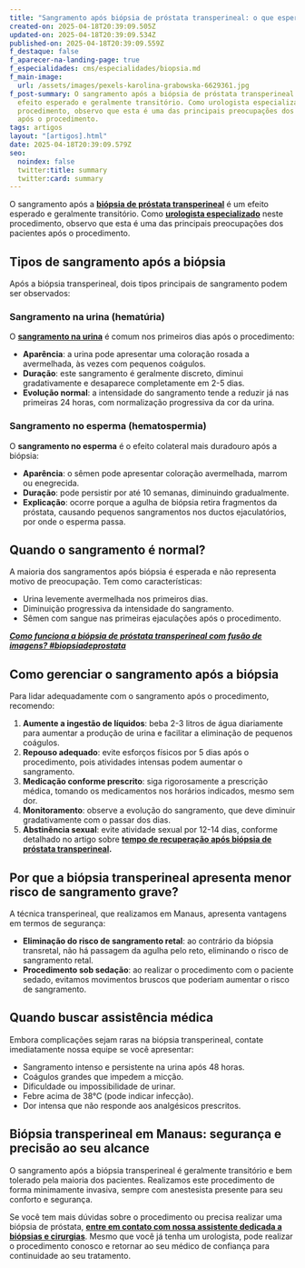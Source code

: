 ```yaml
---
title: "Sangramento após biópsia de próstata transperineal: o que esperar?"
created-on: 2025-04-18T20:39:09.505Z
updated-on: 2025-04-18T20:39:09.534Z
published-on: 2025-04-18T20:39:09.559Z
f_destaque: false
f_aparecer-na-landing-page: true
f_especialidades: cms/especialidades/biopsia.md
f_main-image:
  url: /assets/images/pexels-karolina-grabowska-6629361.jpg
f_post-summary: O sangramento após a biópsia de próstata transperineal é um
  efeito esperado e geralmente transitório. Como urologista especializado neste
  procedimento, observo que esta é uma das principais preocupações dos pacientes
  após o procedimento.
tags: artigos
layout: "[artigos].html"
date: 2025-04-18T20:39:09.579Z
seo:
  noindex: false
  twitter:title: summary
  twitter:card: summary
---
```

O sangramento após a **[biópsia de próstata transperineal](https://uroconsult.com.br/artigos/biopsia-de-prostata-transperineal-em-manaus/)** é um efeito esperado e geralmente transitório. Como **[urologista especializado](https://uroconsult.com.br/artigos/urologista-em-manaus/)** neste procedimento, observo que esta é uma das principais preocupações dos pacientes após o procedimento.

## **Tipos de sangramento após a biópsia**

Após a biópsia transperineal, dois tipos principais de sangramento podem ser observados:

### **Sangramento na urina (hematúria)**

O **[sangramento na urina](https://uroconsult.com.br/artigos/hematuria-diagnostico-e-tratamento-do-sangramento-urinario/)** é comum nos primeiros dias após o procedimento:

* **Aparência**: a urina pode apresentar uma coloração rosada a avermelhada, às vezes com pequenos coágulos.
* **Duração**: este sangramento é geralmente discreto, diminui gradativamente e desaparece completamente em 2-5 dias.
* **Evolução normal**: a intensidade do sangramento tende a reduzir já nas primeiras 24 horas, com normalização progressiva da cor da urina.

### **Sangramento no esperma (hematospermia)**

O **sangramento no esperma** é o efeito colateral mais duradouro após a biópsia:

* **Aparência**: o sêmen pode apresentar coloração avermelhada, marrom ou enegrecida.
* **Duração**: pode persistir por até 10 semanas, diminuindo gradualmente.
* **Explicação**: ocorre porque a agulha de biópsia retira fragmentos da próstata, causando pequenos sangramentos nos ductos ejaculatórios, por onde o esperma passa.

## **Quando o sangramento é normal?**

A maioria dos sangramentos após biópsia é esperada e não representa motivo de preocupação. Tem como características:

* Urina levemente avermelhada nos primeiros dias.
* Diminuição progressiva da intensidade do sangramento.
* Sêmen com sangue nas primeiras ejaculações após o procedimento.

***[Como funciona a biópsia de próstata transperineal com fusão de imagens? #biopsiadeprostata](https://youtu.be/6sktWZbS5pc?si=IjuIim9e-p7E2LS0)***

## **Como gerenciar o sangramento após a biópsia**

Para lidar adequadamente com o sangramento após o procedimento, recomendo:

1. **Aumente a ingestão de líquidos**: beba 2-3 litros de água diariamente para aumentar a produção de urina e facilitar a eliminação de pequenos coágulos.
2. **Repouso adequado**: evite esforços físicos por 5 dias após o procedimento, pois atividades intensas podem aumentar o sangramento.
3. **Medicação conforme prescrito**: siga rigorosamente a prescrição médica, tomando os medicamentos nos horários indicados, mesmo sem dor.
4. **Monitoramento**: observe a evolução do sangramento, que deve diminuir gradativamente com o passar dos dias.
5. **Abstinência sexual**: evite atividade sexual por 12-14 dias, conforme detalhado no artigo sobre **[tempo de recuperação após biópsia de próstata transperineal](https://uroconsult.com.br/artigos/tempo-de-recupera%C3%A7%C3%A3o-ap%C3%B3s-bi%C3%B3psia-de-pr%C3%B3stata-transperineal-o-que-esperar/).**

## **Por que a biópsia transperineal apresenta menor risco de sangramento grave?**

A técnica transperineal, que realizamos em Manaus, apresenta vantagens em termos de segurança:

* **Eliminação do risco de sangramento retal**: ao contrário da biópsia transretal, não há passagem da agulha pelo reto, eliminando o risco de sangramento retal.
* **Procedimento sob sedação**: ao realizar o procedimento com o paciente sedado, evitamos movimentos bruscos que poderiam aumentar o risco de sangramento.

## **Quando buscar assistência médica**

Embora complicações sejam raras na biópsia transperineal, contate imediatamente nossa equipe se você apresentar:

* Sangramento intenso e persistente na urina após 48 horas.
* Coágulos grandes que impedem a micção.
* Dificuldade ou impossibilidade de urinar.
* Febre acima de 38°C (pode indicar infecção).
* Dor intensa que não responde aos analgésicos prescritos.

## **Biópsia transperineal em Manaus: segurança e precisão ao seu alcance**

O sangramento após a biópsia transperineal é geralmente transitório e bem tolerado pela maioria dos pacientes. Realizamos este procedimento de forma minimamente invasiva, sempre com anestesista presente para seu conforto e segurança.

Se você tem mais dúvidas sobre o procedimento ou precisa realizar uma biópsia de próstata, **[entre em contato com nossa assistente dedicada a biópsias e cirurgias](https://api.whatsapp.com/send?phone=5592982252490)**. Mesmo que você já tenha um urologista, pode realizar o procedimento conosco e retornar ao seu médico de confiança para continuidade ao seu tratamento.